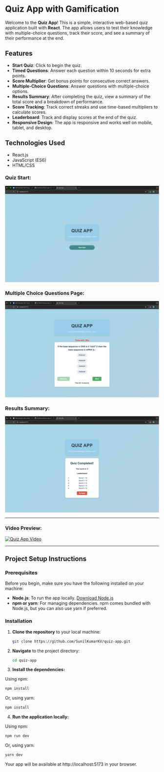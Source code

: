 # Quiz App with Gamification

Welcome to the **Quiz App**! This is a simple, interactive web-based quiz application built with **React**. The app allows users to test their knowledge with multiple-choice questions, track their score, and see a summary of their performance at the end.

## Features

- **Start Quiz**: Click to begin the quiz.
- **Timed Questions**: Answer each question within 10 seconds for extra points.
- **Score Multiplier**: Get bonus points for consecutive correct answers.
- **Multiple-Choice Questions**: Answer questions with multiple-choice options.
- **Results Summary**: After completing the quiz, view a summary of the total score and a breakdown of performance.
- **Score Tracking**: Track correct streaks and use time-based multipliers to calculate scores.
- **Leaderboard**: Track and display scores at the end of the quiz.
- **Responsive Design**: The app is responsive and works well on mobile, tablet, and desktop.

## Technologies Used
- React.js
- JavaScript (ES6)
- HTML/CSS

### Quiz Start:
![Screenshot of Start Quiz Page](src/assets/Start_Quiz_age.png)

### Multiple Choice Questions Page:
![Screenshot of Multiple choice Questions Page](src/assets/Multiple-Choice_Questions_Page.png)

### Results Summary:
![Screenshot of Results Summary Page](src/assets/Results_Summary.png)

---
### Video Preview:

[![Quiz App Video](./path/to/video_thumbnail.jpg)](./path/to/video.mp4)


---

## Project Setup Instructions

### Prerequisites

Before you begin, make sure you have the following installed on your machine:

- **Node.js**: To run the app locally. [Download Node.js](https://nodejs.org/)
- **npm or yarn**: For managing dependencies. npm comes bundled with Node.js, but you can also use yarn if preferred.

### Installation

1. **Clone the repository** to your local machine:

   ```bash
   git clone https://github.com/SunilKumarKV/quiz-app.git
   ```

2. **Navigate** to the project directory:

   ```bash
   cd quiz-app
   ```

3. **Install the dependencies:**

Using npm:

```bash
npm install
```

Or, using yarn:

```bash
npm install
```

4. **Run the application locally:**

Using npm:

```bash
npm run dev
```

Or, using yarn:

```bash
yarn dev
```

Your app will be available at http://localhost:5173 in your browser.
